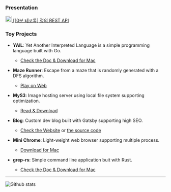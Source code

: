 ### Presentation

[<img width="20" src="https://user-images.githubusercontent.com/73531614/215307064-8e720e9b-393e-4680-8496-40f99544c33a.png"> [10분 테코톡] 정의 REST API](https://www.youtube.com/watch?v=Nxi8Ur89Akw)

### Toy Projects

- **YAIL**: Yet Another Interpreted Language is a simple programming language built with Go.
  - [Check the Doc & Download for Mac](https://github.com/bugoverdose/yail) 

- **Maze Runner**: Escape from a maze that is randomly generated with a DFS algorithm.
  - [Play on Web](https://bugoverdose.github.io/maze-runner/)

- **MyS3**: Image hosting server using local file system supporting optimization.
  - [Read & Download](https://github.com/bugoverdose/MyS3)

- **Blog**: Custom dev blog built with Gatsby supporting high SEO.
  - [Check the Website](https://bugoverdose.github.io/) or [the source code](https://github.com/bugoverdose/blog)

- **Mini Chrome**: Light-weight web browser supporting multiple process.
  - [Download for Mac](https://bugoverdose.github.io/mini-chrome/)

- **grep-rs**: Simple command line application buit with Rust.
  - [Check the Doc & Download for Mac](https://github.com/bugoverdose/grep-rs)

---

![Github stats](https://github-readme-stats-2au6xwid3-bugoverdose.vercel.app/api?username=bugoverdose&count_private=true&show_icons=true)
